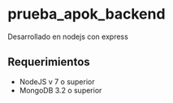 # prueba_apok_backend
Desarrollado en nodejs con express  
## Requerimientos
* NodeJS v 7 o superior
* MongoDB 3.2 o superior
